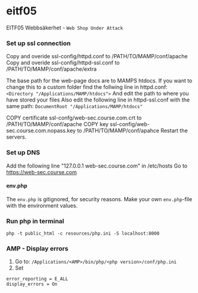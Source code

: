 # eitf05
EITF05 Webbsäkerhet - `Web Shop Under Attack`

### Set up ssl connection
Copy and overide ssl-config/httpd.conf to /PATH/TO/MAMP/conf/apache
Copy and overide ssl-config/httpd-ssl.conf to /PATH/TO/MAMP/conf/apache/extra

The base path for the web-page docs are to MAMPS htdocs. 
If you want to change this to a custom folder find the follwing line in httpd.conf:
`<Directory "/Applications/MAMP/htdocs">` And edit the path to where you have stored your files
Also edit the following line in httpd-ssl.conf with the same path:
`DocumentRoot "/Applications/MAMP/htdocs"`

COPY certificate ssl-confg/web-sec.course.com.crt to /PATH/TO/MAMP/conf/apache
COPY key ssl-config/web-sec.course.com.nopass.key to /PATH/TO/MAMP/conf/apahce
Restart the servers.
### Set up DNS
Add the following line "127.0.0.1 web-sec.course.com" in /etc/hosts 
Go to https://web-sec.course.com

#### env.php
The `env.php` is gitignored, for security reasons. Make your own `env.php`-file with the environment values.

### Run php in terminal
`php -t public_html -c resources/php.ini -S localhost:8000`

### AMP - Display errors
1. Go to: `/Applications/<AMP>/bin/php/<php version>/conf/php.ini`
2. Set
```
error_reporting = E_ALL
display_errors = On
```

